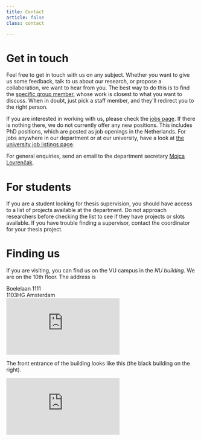 ```yaml
---
title: Contact
article: false
class: contact

---
```


# Get in touch

Feel free to get in touch with us on any subject. Whether you want to give us some feedback, talk to us about our research, or propose a collaboration, we want to hear from you. The best way to do this is to find the <a href="/about/people">specific group member</a>, whose work is closest to what you want to discuss. When in doubt, just pick a staff member, and they'll redirect you to the right person. 

If you are interested in working with us, please check the <a href="/about/jobs">jobs
page</a>. If there is nothing there, we do not currently offer any new positions. This includes PhD positions, which are posted as job openings in the Netherlands. For jobs anywhere in our department or at our university, have a look at [the university job listings page](https://workingat.vu.nl/home).

For general enquiries, send an email to the department secretary <a href="mailto:m.lovrencak@vu.nl">Mojca Lovrenčak</a>.
    
# For students

If you are a student looking for thesis supervision, you should have access to a list of projects available at the department. Do not approach researchers before checking the list to see if they have projects or slots available. If you have trouble finding a supervisor, contact the coordinator for your thesis project. 

# Finding us

If you are visiting, you can find us on the VU campus in the _NU building_. We are on the 10th floor. The 
    address is

  <div class="address">Boelelaan 1111<br>
  1103HG Amsterdam </div>

<iframe class="gmaps"
      frameborder="0" style="border:0"
      referrerpolicy="no-referrer-when-downgrade"
      src="https://www.google.com/maps/embed/v1/place?key=AIzaSyAacQcTIEs_Fw09Ponicxy2E5n8Jij4_18&q=NU+building+Vrije+Universiteit+Amsterdam"
      allowfullscreen>
</iframe>

The front entrance of the building looks like this (the black building on the right).  

<iframe src="https://www.google.com/maps/embed?pb=!4v1679218877697!6m8!1m7!1sE7Q-FanbFYtfRdAJ8Vuilw!2m2!1d52.33525527115299!2d4.864145060287762!3f169.13382324267923!4f24.332482406276398!5f0.7820865974627469" class="gmaps-photo" style="border:0;" allowfullscreen="" loading="lazy" referrerpolicy="no-referrer-when-downgrade">
</iframe>
